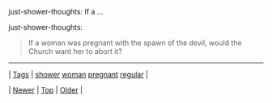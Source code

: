 <!--
title: just-shower-thoughts
date: 2020-06-28T15:27:00.092Z
tags: shower, woman, pregnant, regular
-->


just-shower-thoughts: If a ...

<p>just-shower-thoughts:</p>

<blockquote><p>If a woman was pregnant with the spawn of the devil, would the Church want her to abort it?</p></blockquote>

<!--BOTTOM-POST-NAVIGATION-->
---

| [Tags](tags.md) | [shower](tag-shower.md) [woman](tag-woman.md) [pregnant](tag-pregnant.md) [regular](tag-regular.md) |

| [Newer](130454573733.md) | [Top](index.md) | [Older](130458837305.md) |